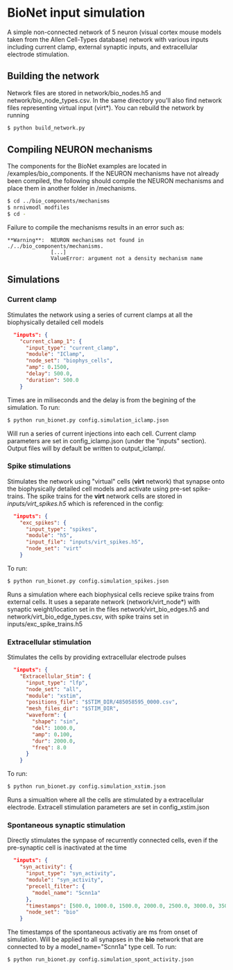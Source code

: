 # BioNet input simulation

A simple non-connected network of 5 neuron (visual cortex mouse models taken from the Allen Cell-Types 
database) network with various inputs including current clamp, external synaptic inputs, and extracellular
electrode stimulation.

## Building the network
Network files are stored in network/bio_nodes.h5 and network/bio_node_types.csv. In the same directory you'll
also find network files representing virtual input (virt*). You can rebuild the network by running

```bash
$ python build_network.py
```
## Compiling NEURON mechanisms
The components for the BioNet examples are located in /examples/bio_components. If the NEURON mechanisms have not already been compiled, the following should compile the NEURON mechanisms and place them in another folder in /mechanisms.

```bash
$ cd ../bio_components/mechanisms
$ nrnivmodl modfiles 
$ cd -
```
Failure to compile the mechanisms results in an error such as:
```
**Warning**:  NEURON mechanisms not found in ./../bio_components/mechanisms.
              [...]
              ValueError: argument not a density mechanism name
```
## Simulations
### Current clamp
Stimulates the network using a series of current clamps at all the biophysically detailed cell models  

```json
  "inputs": {
    "current_clamp_1": {
      "input_type": "current_clamp",
      "module": "IClamp",
      "node_set": "biophys_cells",
      "amp": 0.1500,
      "delay": 500.0,
      "duration": 500.0
    }
```
Times are in miliseconds and the delay is from the begining of the simulation. To run:


```bash
$ python run_bionet.py config.simulation_iclamp.json
```

Will run a series of current injections into each cell. Current clamp parameters are set in config_iclamp.json
(under the "inputs" section). Output files will by default be written to output_iclamp/.

### Spike stimulations
Stimulates the network using "virtual" cells (**virt** network) that synapse onto the biophysically detailed cell models 
and activate using pre-set spike-trains. The spike trains for the **virt** network cells are stored in 
*inputs/virt_spikes.h5* which is referenced in the config:

```json
  "inputs": {
    "exc_spikes": {
      "input_type": "spikes",
      "module": "h5",
      "input_file": "inputs/virt_spikes.h5",
      "node_set": "virt"
    }

```

To run:


```bash
$ python run_bionet.py config.simulation_spikes.json
```

Runs a simulation where each biophysical cells recieve spike trains from external cells. It uses a separate network
(network/virt_node*) with synaptic weight/location set in the files network/virt_bio_edges.h5 and 
network/virt_bio_edge_types.csv, with spike trains set in inputs/exc_spike_trains.h5

### Extracellular stimulation
Stimulates the cells by providing extracellular electrode pulses

```json
  "inputs": {
    "Extracellular_Stim": {
      "input_type": "lfp",
      "node_set": "all",
      "module": "xstim",
      "positions_file": "$STIM_DIR/485058595_0000.csv",
      "mesh_files_dir": "$STIM_DIR",
      "waveform": {
        "shape": "sin",
        "del": 1000.0,
        "amp": 0.100,
        "dur": 2000.0,
        "freq": 8.0
      }
    }

```

To run:

```bash
$ python run_bionet.py config.simulation_xstim.json
```

Runs a simualtion where all the cells are stimulated by a extracellular electrode. Extracell stimulation parameters
are set in config_xstim.json


### Spontaneous synaptic stimulation

Directly stimulates the synpase of recurrently connected cells, even if the pre-synaptic cell is inactivated at the 
time

```json
  "inputs": {
    "syn_activity": {
      "input_type": "syn_activity",
      "module": "syn_activity",
      "precell_filter": {
        "model_name": "Scnn1a"
      },
      "timestamps": [500.0, 1000.0, 1500.0, 2000.0, 2500.0, 3000.0, 3500.0],
      "node_set": "bio"
    }

```

The timestamps of the spontaneous activatiy are ms from onset of simulation. Will be applied to all synapses in
the **bio** network that are connected to by a model_name="Scnn1a" type cell. To run:

```bash
$ python run_bionet.py config.simulation_spont_activity.json
```
